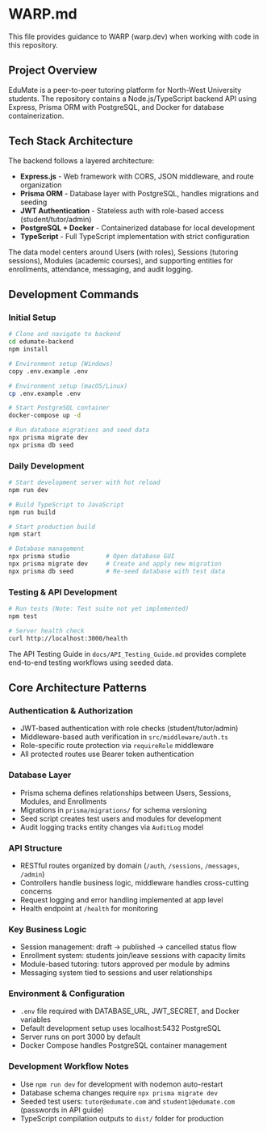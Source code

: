 # WARP.md

This file provides guidance to WARP (warp.dev) when working with code in this repository.

## Project Overview

EduMate is a peer-to-peer tutoring platform for North-West University students. The repository contains a Node.js/TypeScript backend API using Express, Prisma ORM with PostgreSQL, and Docker for database containerization.

## Tech Stack Architecture

The backend follows a layered architecture:
- **Express.js** - Web framework with CORS, JSON middleware, and route organization
- **Prisma ORM** - Database layer with PostgreSQL, handles migrations and seeding
- **JWT Authentication** - Stateless auth with role-based access (student/tutor/admin)
- **PostgreSQL + Docker** - Containerized database for local development
- **TypeScript** - Full TypeScript implementation with strict configuration

The data model centers around Users (with roles), Sessions (tutoring sessions), Modules (academic courses), and supporting entities for enrollments, attendance, messaging, and audit logging.

## Development Commands

### Initial Setup
```bash
# Clone and navigate to backend
cd edumate-backend
npm install

# Environment setup (Windows)
copy .env.example .env

# Environment setup (macOS/Linux)  
cp .env.example .env

# Start PostgreSQL container
docker-compose up -d

# Run database migrations and seed data
npx prisma migrate dev
npx prisma db seed
```

### Daily Development
```bash
# Start development server with hot reload
npm run dev

# Build TypeScript to JavaScript  
npm run build

# Start production build
npm start

# Database management
npx prisma studio          # Open database GUI
npx prisma migrate dev     # Create and apply new migration
npx prisma db seed         # Re-seed database with test data
```

### Testing & API Development
```bash
# Run tests (Note: Test suite not yet implemented)
npm test

# Server health check
curl http://localhost:3000/health
```

The API Testing Guide in `docs/API_Testing_Guide.md` provides complete end-to-end testing workflows using seeded data.

## Core Architecture Patterns

### Authentication & Authorization
- JWT-based authentication with role checks (student/tutor/admin)
- Middleware-based auth verification in `src/middleware/auth.ts`
- Role-specific route protection via `requireRole` middleware
- All protected routes use Bearer token authentication

### Database Layer
- Prisma schema defines relationships between Users, Sessions, Modules, and Enrollments  
- Migrations in `prisma/migrations/` for schema versioning
- Seed script creates test users and modules for development
- Audit logging tracks entity changes via `AuditLog` model

### API Structure
- RESTful routes organized by domain (`/auth`, `/sessions`, `/messages`, `/admin`)
- Controllers handle business logic, middleware handles cross-cutting concerns
- Request logging and error handling implemented at app level
- Health endpoint at `/health` for monitoring

### Key Business Logic
- Session management: draft → published → cancelled status flow
- Enrollment system: students join/leave sessions with capacity limits
- Module-based tutoring: tutors approved per module by admins
- Messaging system tied to sessions and user relationships

### Environment & Configuration
- `.env` file required with DATABASE_URL, JWT_SECRET, and Docker variables
- Default development setup uses localhost:5432 PostgreSQL
- Server runs on port 3000 by default
- Docker Compose handles PostgreSQL container management

### Development Workflow Notes
- Use `npm run dev` for development with nodemon auto-restart
- Database schema changes require `npx prisma migrate dev`
- Seeded test users: `tutor@edumate.com` and `student1@edumate.com` (passwords in API guide)
- TypeScript compilation outputs to `dist/` folder for production